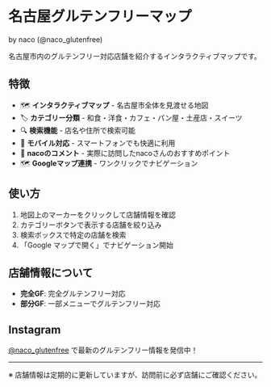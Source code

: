 # 名古屋グルテンフリーマップ

by naco (@naco_glutenfree)

名古屋市内のグルテンフリー対応店舗を紹介するインタラクティブマップです。

## 特徴

- 🗺️ **インタラクティブマップ** - 名古屋市全体を見渡せる地図
- 🏷️ **カテゴリー分類** - 和食・洋食・カフェ・パン屋・土産店・スイーツ
- 🔍 **検索機能** - 店名や住所で検索可能
- 📱 **モバイル対応** - スマートフォンでも快適に利用
- 💬 **nacoのコメント** - 実際に訪問したnacoさんのおすすめポイント
- 🗺️ **Googleマップ連携** - ワンクリックでナビゲーション

## 使い方

1. 地図上のマーカーをクリックして店舗情報を確認
2. カテゴリーボタンで表示する店舗を絞り込み
3. 検索ボックスで特定の店舗を検索
4. 「Google マップで開く」でナビゲーション開始

## 店舗情報について

- **完全GF**: 完全グルテンフリー対応
- **部分GF**: 一部メニューでグルテンフリー対応

## Instagram

[@naco_glutenfree](https://instagram.com/naco_glutenfree) で最新のグルテンフリー情報を発信中！

---

※ 店舗情報は定期的に更新していますが、訪問前に必ず店舗にご確認ください。